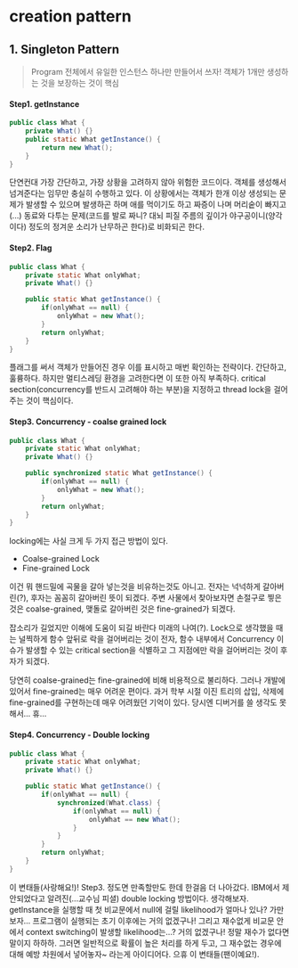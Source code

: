 # creation pattern

## 1. Singleton Pattern
> Program 전체에서 유일한 인스턴스 하나만 만들어서 쓰자! 객체가 1개만 생성하는 것을 보장하는 것이 핵심

#### Step1. getInstance
```java
public class What {
    private What() {}
    public static What getInstance() {
        return new What();
    }
}
```
단연컨대 가장 간단하고, 가장 상황을 고려하지 않아 위험한 코드이다. 객체를 생성해서 넘겨준다는 임무만 충실히 수행하고 있다. 이 상황에서는 객체가 한개 이상 생성되는 문제가 발생할 수 있으며 발생하곤 하며 애를 먹이기도 하고 짜증이 나며 머리숱이 빠지고(...) 동료와 다투는 문제(코드를 발로 짜니? 대뇌 피질 주름의 깊이가 야구공이니(양각이다) 정도의 정겨운 소리가 난무하곤 한다)로 비화되곤 한다.

#### Step2. Flag
```java
public class What {
    private static What onlyWhat;
    private What() {}

    public static What getInstance() {
        if(onlyWhat == null) {
            onlyWhat = new What();
        }
        return onlyWhat;
    }
}
```
플래그를 써서 객체가 만들어진 경우 이를 표시하고 매번 확인하는 전략이다. 간단하고, 훌륭하다. 하지만 멀티스레딩 환경을 고려한다면 이 또한 아직 부족하다. critical section(concurrency를 반드시 고려해야 하는 부분)을 지정하고 thread lock을 걸어주는 것이 핵심이다.

#### Step3. Concurrency - coalse grained lock
```java
public class What {
    private static What onlyWhat;
    private What() {}

    public synchronized static What getInstance() {
        if(onlyWhat == null) {
            onlyWhat = new What();
        }
        return onlyWhat;
    }
}
```
locking에는 사실 크게 두 가지 접근 방법이 있다.

* Coalse-grained Lock
* Fine-grained Lock

이건 뭐 핸드밀에 곡물을 갈아 넣는것을 비유하는것도 아니고. 전자는 넉넉하게 갈아버린(?), 후자는 꼼꼼히 갈아버린 뜻이 되겠다. 주변 사물에서 찾아보자면 손절구로 찧은 것은 coalse-grained, 맺돌로 갈아버린 것은 fine-grained가 되겠다.

잡소리가 길었지만 이해에 도움이 되길 바란다 미래의 나여(?). Lock으로 생각했을 때는 널찍하게 함수 앞뒤로 락을 걸어버리는 것이 전자, 함수 내부에서 Concurrency 이슈가 발생할 수 있는 critical section을 식별하고 그 지점에만 락을 걸어버리는 것이 후자가 되겠다.

당연히 coalse-grained는 fine-grained에 비해 비용적으로 불리하다. 그러나 개발에 있어서 fine-grained는 매우 어려운 편이다. 과거 학부 시절 이진 트리의 삽입, 삭제에 fine-grained를 구현하는데 매우 어려웠던 기억이 있다. 당시엔 디버거를 쓸 생각도 못해서... 휴...

#### Step4. Concurrency - Double locking
```java
public class What {
    private static What onlyWhat;
    private What() {}

    public static What getInstance() {
        if(onlyWhat == null) {
            synchronized(What.class) {
                if(onlyWhat == null) {
                    onlyWhat == new What();
                }
            }
        }
        return onlyWhat;
    }
}
```
이 변태들(사랑해요!)! Step3. 정도면 만족할만도 한데 한걸음 더 나아갔다. IBM에서 제안되었다고 알려진(...교수님 피셜) double locking 방법이다. 생각해보자. getInstance을 실행할 때 첫 비교문에서 null에 걸릴 likelihood가 얼마나 있나? 가만보자... 프로그램이 실행되는 초기 이후에는 거의 없겠구나! 그리고 재수없게 비교문 안에서 context switching이 발생할 likelihood는...? 거의 없겠구나! 정말 재수가 없다면 말이지 하하하. 그러면 일반적으로 확률이 높은 처리를 하게 두고, 그 재수없는 경우에 대해 예방 차원에서 넣어놓자~ 라는게 아이디어다. 으휴 이 변태들(팬이예요!).